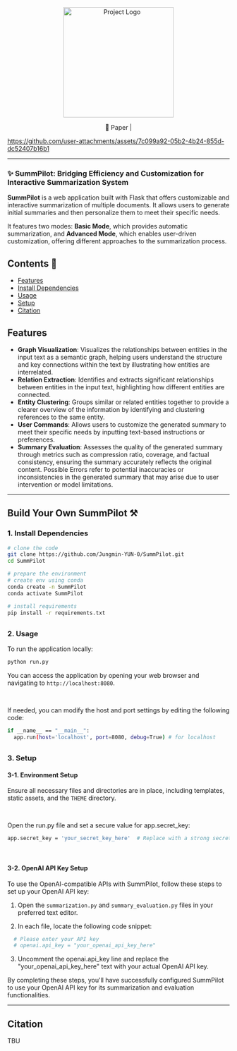 <div align="center">
  <img src="https://github.com/user-attachments/assets/85bfbd12-2889-42ba-be05-41c8c12404e3" alt="Project Logo" width="250"/>
</div>

<p align="center">
   📃 Paper | <a href "[https://www.youtube.com/watch?v=7ZUBIyqPpbs]">
</p>

https://github.com/user-attachments/assets/7c099a92-05b2-4b24-855d-dc52407b16b1

---

### ✨ SummPilot: Bridging Efficiency and Customization for Interactive Summarization System

**SummPilot** is a web application built with Flask that offers customizable and interactive summarization of multiple documents. It allows users to generate initial summaries and then personalize them to meet their specific needs.

It features two modes: **Basic Mode**, which provides automatic summarization, and **Advanced Mode**, which enables user-driven customization, offering different approaches to the summarization process.

## Contents 📑
- [Features](#Features)
- [Install Dependencies](#1.-Install-Dependencies)
- [Usage](#2.-Usage)
- [Setup](#3.-Setup)
- [Citation](#Citation)


## Features
- **Graph Visualization**: Visualizes the relationships between entities in the input text as a semantic graph, helping users understand the structure and key connections within the text by illustrating how entities are interrelated.
- **Relation Extraction**: Identifies and extracts significant relationships between entities in the input text, highlighting how different entities are connected.
- **Entity Clustering**: Groups similar or related entities together to provide a clearer overview of the information by identifying and clustering references to the same entity.
- **User Commands**: Allows users to customize the generated summary to meet their specific needs by inputting text-based instructions or preferences.
- **Summary Evaluation**: Assesses the quality of the generated summary through metrics such as compression ratio, coverage, and factual consistency, ensuring the summary accurately reflects the original content. Possible Errors refer to potential inaccuracies or inconsistencies in the generated summary that may arise due to user intervention or model limitations.

---

## Build Your Own SummPilot ⚒️

### 1. Install Dependencies

```bash
# clone the code
git clone https://github.com/Jungmin-YUN-0/SummPilot.git
cd SummPilot

# prepare the environment
# create env using conda
conda create -n SummPilot
conda activate SummPilot

# install requirements
pip install -r requirements.txt
```

##

### 2. Usage
To run the application locally:
```bash
python run.py
```
You can access the application by opening your web browser and navigating to `http://localhost:8080`.  

&nbsp;

If needed, you can modify the host and port settings by editing the following code:
```bash
if __name__ == "__main__":
  app.run(host='localhost', port=8080, debug=True) # for localhost
```

##

### 3. Setup
#### 3-1. Environment Setup
Ensure all necessary files and directories are in place, including templates, static assets, and the `THEME` directory.  

&nbsp;

Open the run.py file and set a secure value for app.secret_key:
```bash
app.secret_key = 'your_secret_key_here'  # Replace with a strong secret key
```

&nbsp;

#### 3-2. OpenAI API Key Setup
To use the OpenAI-compatible APIs with SummPilot, follow these steps to set up your OpenAI API key:

1. Open the `summarization.py` and `summary_evaluation.py` files in your preferred text editor.

2. In each file, locate the following code snippet:
 ```python
   # Please enter your API key
   # openai.api_key = "your_openai_api_key_here"
```

3. Uncomment the openai.api_key line and replace the "your_openai_api_key_here" text with your actual OpenAI API key.

By completing these steps, you'll have successfully configured SummPilot to use your OpenAI API key for its summarization and evaluation functionalities.


---

## Citation
TBU

